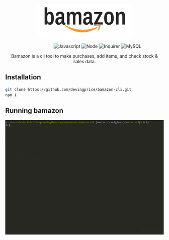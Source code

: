 <p align="center"><img width=60% src="https://github.com/devingprice/bamazon-cli/blob/master/images/github_header.png"></p>

&nbsp;&nbsp;&nbsp;&nbsp;&nbsp;&nbsp;&nbsp;&nbsp;&nbsp;&nbsp;&nbsp;&nbsp;&nbsp;&nbsp;&nbsp;&nbsp;&nbsp;&nbsp;&nbsp;&nbsp;&nbsp;&nbsp;&nbsp;&nbsp;&nbsp;&nbsp;&nbsp;&nbsp;&nbsp;&nbsp;&nbsp;&nbsp;&nbsp;&nbsp;&nbsp;&nbsp;&nbsp;&nbsp;
![Javascript](https://img.shields.io/badge/language-Javascript-green.svg?logo=javascript)
![Node](https://img.shields.io/badge/Javascript-Node.js-green.svg?logo=node.js)
![Inquirer](https://img.shields.io/badge/Library-Inquirer-orange.svg)
![MySQL](https://img.shields.io/badge/Library-MySQL-orange.svg)

<p align="center"> Bamazon is a cli tool to make purchases, add items, and check stock & sales data. </p>


## Installation

```bash
git clone https://github.com/devingprice/bamazon-cli.git
npm i
```

## Running bamazon

<p align="center"><img src="https://github.com/devingprice/bamazon-cli/blob/master/images/customer.gif"></p>
